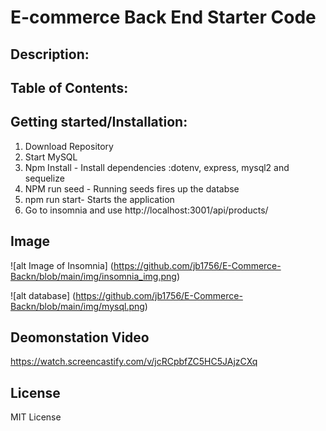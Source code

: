 # E-commerce Back End Starter Code

## Description:

## Table of Contents:

## Getting started/Installation:
1. Download Repository
2. Start MySQL
3. Npm Install - Install dependencies :dotenv, express, mysql2  and sequelize
4. NPM run seed - Running seeds fires up the databse
5. npm run start- Starts the application
6. Go to insomnia and use http://localhost:3001/api/products/

## Image
![alt Image of Insomnia] (https://github.com/jb1756/E-Commerce-Backn/blob/main/img/insomnia_img.png)

![alt database] (https://github.com/jb1756/E-Commerce-Backn/blob/main/img/mysql.png)

## Deomonstation Video
https://watch.screencastify.com/v/jcRCpbfZC5HC5JAjzCXq 

## License
MIT License